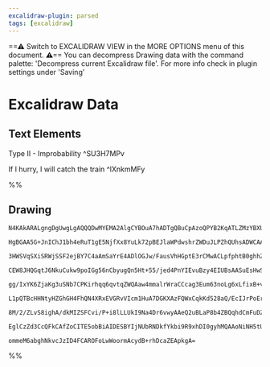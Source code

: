 ```yaml
---
excalidraw-plugin: parsed
tags: [excalidraw]
---
```


==⚠  Switch to EXCALIDRAW VIEW in the MORE OPTIONS menu of this document. ⚠== You can decompress Drawing data with the command palette: 'Decompress current Excalidraw file'. For more info check in plugin settings under 'Saving'

# Excalidraw Data
## Text Elements
Type II - Improbability ^SU3H7MPv

If I hurry, I will catch the train ^lXnkmMFy

%%
## Drawing
```compressed-json
N4KAkARALgngDgUwgLgAQQQDwMYEMA2AlgCYBOuA7hADTgQBuCpAzoQPYB2KqATLZMzYBXUtiRoIACyhQ4zZAHoFAc0JRJQgEYA6bGwC2CgF7N6hbEcK4OCtptbErHALRY8RMpWdx8Q1TdIEfARcZgRmBShcZQUebQBWbQAGGjoghH0EDihmbgBtcDBQMBKIEm4IAGUAVQBmAAkAdgBZAAV6VJLIWEQKqCwoTtLMbmceADYkhP5SmFGeJPHtHgAW

HgBGAA5G+JnIChJ1bh4eRuT1gE5NjfXx8YuLk72pBEJlaWPdwshrZWDuJLPZhQUhsADWCAAwmx8GxSBUAMTrBDI5FDSCaXDYMHKUFCDjEaGw+ESEHWZhwXCBbLoiAAM0I+HwlVg/wkgg8tOBoIhAHVDpJjkCQeCECyYGz0Bzys88e8OOFcmh1s82JTsGo5sqkoDvhBccI4ABJYhK1B5AC6zzp5EyJu4HCETOehAJWAquBSsuEBIVzDNjuderCCGI

3HWSVqSXiSRWjSSF2ejBY7C4aAmSaYrE4ADlOGJw/FausVhHGptE3rCMwACLpfphtB0ghhZ6aH3EACiwUy2QDTvwzyEcGIuAb4catVOW02W1q41qzyIHDBDoHS7Y2ND3Gb+Fbev6mEGEgAKvAEKgjUbUM5L/o4KDMZpGZraeQKCeBhUz4hL9fb0a96Prgz5ELAtJ0pwUCVIQRjiLwupdPSUEAGK4PojJaqgXxIYeUAAIJEMoaboMEdKDJmpBQOYB

CEW8JHQGqtJ6NkuCukw9poIGg56nCbyugQn5Ht+55/jed4PnYIEvuBzy4EIUBsAASuEsHwSCQgIEu7H1K87zHqg6zLPEhQAL4zMUpTlBI+AABorvozQoXMzw9PB0Bfs8IxoGMKybNMepYc46xFssaxbDszwHMQRxoMWtQJLUFyTrUmybOMjQRThpSSHpHzptlPwcH88GIaU3KikScKIqiKJIG2WI4niBJVSS6BkhwFJUlkFF6gyTLipKEDSmGwo8

gg/IxYK6ZjaKg3uSNb7CPKirhqq6qvtqZWQAaw4mmalrWraCCcag3Eum63noLg6xLfixB+v2QZISGjaGfEPAXH5mzhZR2YkSshUMFmqZ5hwBbKiskaNJOCaLlWtb1tuTYtlpertvd3YZD1T08Uhw6juOyqTtOaUrKlGzaSua7PaUsJbm9u77rhX4SEadKXqgGikKQMDUJzBxMqgeBQNgkioOoF5kq6b6UEJBkQOznPc7z/PXoL+DC2OYsS7lEvkD

L1pQTBcHHNtyHZGhGH4FhQN4XRxEVGRvVIcm1HuA7DGKXAzFQWxCqkKd528aQ/EcIJrPoEr14q3zAuMprIs65L+v+7S8mKSprCm2gGlo0hy4ILpbz5YZxlmeAVp0LgcBwCyY7wZZ0C5ZkFSjqQq4zAwhAIBQABCjW7S1MLVaS5CdZS1Iu5A2AiFPRr9PoLLja1NV1WiXezzzPULxkA/YkPhIj210Dj11U9DBAW/z4vKEJ/NFSLZvc874vy+ipNsW

8M/2/ZLvS8ighA/dkMIZSFCvi/P+i8lLLUkI9Na4Dr6vwyAAeQ2uBLaP8b4ZBQqhdCmFuDZQgb/KA/9cHZBNvBBYWDkH6Hlp7J2CByKXyQVAjI9cqL4R5mwCguVcBvWDqUVhpDF6dgJFw0EvCQhvQgFSSRLDIEiIyBInhP53LNVGuA5g2BQRMlstwcYKwLgBXKjomE+AACa3A4xnB2OWdYPAiFGDYAYbgllID0AIJpcMZkaFsP0DA+68CJAaMvri

EglCzZd3CcQFkCAfZoCITE5obBiAIDESBYIjNUbRNDkfYkbi9R9xhDI0gyhMQAAoNiNH5tU2p6wamoCmPEAAlLSFSygnRUgqGUypPAoy1IGbwIZzS2m+MQYo9+EI0HUU4LjLuNp0IIBUm6UOxVClISyJk5G+tNLPGwEQBJuz86lHDq3XOpA9m8QUoXbgedxmlDsAAKwQNgHIlRw5wBSWkjJmgsk7hyeArE1FGAnhcfgDZpQ3KP3SG81MzEhDAgMG

ommeM6abghNkvcJzID4FCAROFoLwWoormAcydB+rhDcaZEApkgA=
```
%%